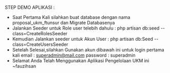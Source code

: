STEP DEMO APLIKASI :

-   Saat Pertama Kali silahkan buat database dengan nama proposal_ukm_ftunsur dan Migrate Databasenya
-   Jalankan Seeder untuk Role user telebih dahulu :
    php artisan db:seed --class=CreateRolesSeeder
-   Kemudian Jalankan seeder untuk Akun User :
    php artisan db:Seed --class=CreateUsersSeeder
-   Setelah Selesai,silahkan Gunakan akun dibawah ini untuk login pertama kali
    email : superadmin@mail.com
    password : superadmin
-   Selamat Anda Telah Menggunakan Aplikasi Pengelolaan UKM ini
    ~fauzihsan
